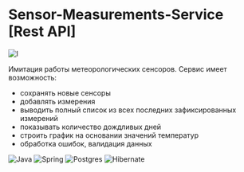 # Sensor-Measurements-Service [Rest API]
![I](https://r2mcursos.com/pluginfile.php/372/course/overviewfiles/API%20REST.png)

Имитация работы метеорологических сенсоров. Сервис имеет возможность:

- сохранять новые сенсоры
- добавлять измерения
- выводить полный список из всех последних зафиксированных измерений
- показывать количество дождливых дней
- строить график на основании значений температур
- обработка ошибок, валидация данных

![Java](https://img.shields.io/badge/java-%23ED8B00.svg?style=for-the-badge&logo=openjdk&logoColor=white)  ![Spring](https://img.shields.io/badge/spring-%236DB33F.svg?style=for-the-badge&logo=spring&logoColor=white)  ![Postgres](https://img.shields.io/badge/postgres-%23316192.svg?style=for-the-badge&logo=postgresql&logoColor=white)  ![Hibernate](https://img.shields.io/badge/Hibernate-59666C?style=for-the-badge&logo=Hibernate&logoColor=white)
